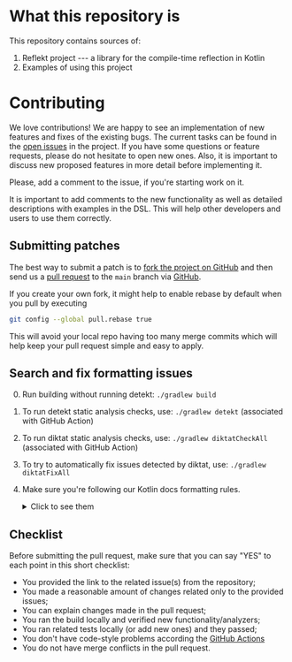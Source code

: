# What this repository is

This repository contains sources of:
1. Reflekt project --- a library for the compile-time reflection in Kotlin
1. Examples of using this project

# Contributing

We love contributions!
We are happy to see an implementation of new features and fixes of the existing bugs.
The current tasks can be found in the [open issues](https://github.com/JetBrains-Research/reflekt/issues) in the project.
If you have some questions or feature requests, please do not hesitate to open new ones.
Also, it is important to discuss new proposed features in more detail before implementing it.

Please, add a comment to the issue, if you're starting work on it.

It is important to add comments to the new functionality as well as detailed descriptions with examples in the DSL.
This will help other developers and users to use them correctly.

## Submitting patches

The best way to submit a patch is to [fork the project on GitHub](https://help.github.com/articles/fork-a-repo/) 
and then send us a [pull request](https://help.github.com/articles/creating-a-pull-request/) 
to the `main` branch via [GitHub](https://github.com).

If you create your own fork, it might help to enable rebase by default
when you pull by executing
``` bash
git config --global pull.rebase true
```
This will avoid your local repo having too many merge commits
which will help keep your pull request simple and easy to apply.

## Search and fix formatting issues
0. Run building without running detekt: `./gradlew build`
1. To run detekt static analysis checks, use: `./gradlew detekt` (associated with GitHub Action)
2. To run diktat static analysis checks, use: `./gradlew diktatCheckAll` (associated with GitHub Action)
3. To try to automatically fix issues detected by diktat, use: `./gradlew diktatFixAll`
4. Make sure you're following our Kotlin docs formatting rules.
    <details>
        <summary>Click to see them</summary>
   
   1. Keep docs concise but complete
   2. Sum up the idea in a first sentence.
Avoid meaningless constructions as `This function allows users to get the foo`, just shortening to `Gets the foo`.
Choose the third-person form over the second-person (`Gets the foo` over `Get the foo`)
   4. Start sentences with a capital letter and end with a period
   </details>

## Checklist

Before submitting the pull request, make sure that you can say "YES" to each point in this short checklist:

- You provided the link to the related issue(s) from the repository;
- You made a reasonable amount of changes related only to the provided issues;
- You can explain changes made in the pull request;
- You ran the build locally and verified new functionality/analyzers;
- You ran related tests locally (or add new ones) and they passed;
- You don't have code-style problems according the [GitHub Actions](https://github.com/JetBrains-Research/reflekt/tree/master/.github/workflows)
- You do not have merge conflicts in the pull request.
